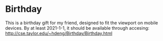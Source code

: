 # Birthday
This is a birthday gift for my friend, designed to fit the viewport on mobile devices.
By at least 2021-1-1, it should be available through accesing: http://cse.taylor.edu/~hdeng/Birthday/Birthday.html
